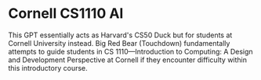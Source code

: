 # Cornell CS1110 AI

This GPT essentially acts as Harvard's CS50 Duck but for students at Cornell University instead. Big Red Bear (Touchdown) fundamentally attempts to guide students in CS 1110—Introduction to Computing: A Design and Development Perspective at Cornell if they encounter difficulty within this introductory course.
